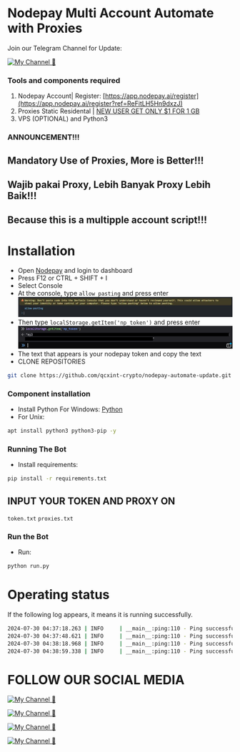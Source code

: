 # Nodepay Multi Account Automate with Proxies
Join our Telegram Channel for Update:

[![My Channel 🥰](https://img.shields.io/badge/ANAKMUDABISAKAYA_%7C_Subscribe-0088CC?style=for-the-badge&logo=telegram&logoColor=white)](https://t.me/anakmudabisakaya_airdrop)
### Tools and components required
1. Nodepay Account| Register: [https://app.nodepay.ai/register](https://app.nodepay.ai/register?ref=ReFitLH5Hn9dxzJ)
2. Proxies Static Residental | [NEW USER GET ONLY $1 FOR 1 GB](https://proxyscrape.com/?ref=zwfmmtc)
3. VPS (OPTIONAL) and Python3
### ANNOUNCEMENT!!!
## Mandatory Use of Proxies, More is Better!!!
## Wajib pakai Proxy, Lebih Banyak Proxy Lebih Baik!!!
## Because this is a multipple account script!!!

# Installation
- Open [Nodepay](https://app.nodepay.ai/register?ref=ReFitLH5Hn9dxzJ) and login to dashboard
- Press F12 or CTRL + SHIFT + I
- Select Console
- At the console, type ```allow pasting``` and press enter
![0001](https://github.com/im-hanzou/getgrass_bot/blob/main/pasting.JPG)
- Then type ``localStorage.getItem('np_token')`` and press enter
![0002](https://github.com/im-hanzou/getgrass_bot/blob/main/nodepaytoken.png)
- The text that appears is your nodepay token and copy the text
- CLONE REPOSITORIES
```bash
git clone https://github.com/qcxint-crypto/nodepay-automate-update.git
```
### Component installation
- Install Python For Windows: [Python](https://www.python.org/ftp/python/3.13.0/python-3.13.0-amd64.exe)
- For Unix:
```bash
apt install python3 python3-pip -y
```

### Running The Bot
- Install requirements: 
```bash
pip install -r requirements.txt
```
## INPUT YOUR TOKEN AND PROXY ON
```token.txt```
```proxies.txt```
### Run the Bot
- Run:
```bash
python run.py
```
# Operating status
If the following log appears, it means it is running successfully.
```bash
2024-07-30 04:37:18.263 | INFO     | __main__:ping:110 - Ping successful: {'success': True, 'code': 0, 'msg': 'Success', 'data': {'ip_score': 88}}
2024-07-30 04:37:48.621 | INFO     | __main__:ping:110 - Ping successful: {'success': True, 'code': 0, 'msg': 'Success', 'data': {'ip_score': 90}}
2024-07-30 04:38:18.968 | INFO     | __main__:ping:110 - Ping successful: {'success': True, 'code': 0, 'msg': 'Success', 'data': {'ip_score': 94}}
2024-07-30 04:38:59.338 | INFO     | __main__:ping:110 - Ping successful: {'success': True, 'code': 0, 'msg': 'Success', 'data': {'ip_score': 98}}
```

# FOLLOW OUR SOCIAL MEDIA

[![My Channel 🥰](https://img.shields.io/badge/ANAKMUDABISAKAYA_%7C_Subscribe-0088CC?style=for-the-badge&logo=telegram&logoColor=white)](https://t.me/anakmudabisakaya_airdrop)

[![My Channel 🥰](https://img.shields.io/badge/ANAKMUDABISAKAYA_%7C_SUBCRIBE-C4302B?style=for-the-badge&logo=youtube&logoColor=white)](https://www.youtube.com/@anakmudabisakaya)

[![My Channel 🥰](https://img.shields.io/badge/ANAKMUDABISAKAYA_%7C_FOLLOW-000000?style=for-the-badge&logo=tiktok&logoColor=white)](https://www.tiktok.com/@anakmudabisakaya)

[![My Channel 🥰](https://img.shields.io/badge/ANAKMUDABISAKAYA_%7C_FOLLOW-000000?style=for-the-badge&logo=x&logoColor=white)](https://x.com/anakmudabsakaya)

